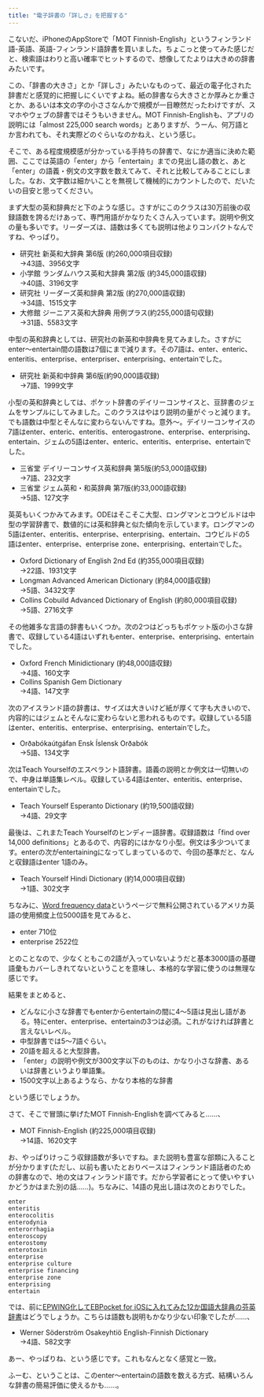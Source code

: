```yaml
---
title: "電子辞書の「詳しさ」を把握する"
---
```


こないだ、iPhoneのAppStoreで「MOT Finnish-English」というフィンランド語-英語、英語-フィンランド語辞書を買いました。ちょこっと使ってみた感じだと、検索語はわりと高い確率でヒットするので、想像してたよりは大きめの辞書みたいです。

この、「辞書の大きさ」とか「詳しさ」みたいなものって、最近の電子化された辞書だと感覚的に把握しにくいですよね。紙の辞書なら大きさとか厚みとか重さとか、あるいは本文の字の小ささなんかで規模が一目瞭然だったわけですが、スマホやウェブの辞書ではそうもいきません。MOT Finnish-Englishも、アプリの説明には「almost 225,000 search words」とありますが、うーん、何万語とか言われても、それ実際どのぐらいなのかねえ、という感じ。

そこで、ある程度規模感が分かっている手持ちの辞書で、なにか適当に決めた範囲、ここでは英語の「enter」から「entertain」までの見出し語の数と、あと「enter」の語義・例文の文字数を数えてみて、それと比較してみることにしました。なお、文字数は細かいことを無視して機械的にカウントしたので、だいたいの目安と思ってください。

まず大型の英和辞典だと下のような感じ。さすがにこのクラスは30万前後の収録語数を誇るだけあって、専門用語がかなりたくさん入っています。説明や例文の量も多いです。リーダーズは、語数は多くても説明は他よりコンパクトなんですね、やっぱり。

- 研究社 新英和大辞典 第6版 (約260,000項目収録)  
  →43語、3956文字
- 小学館 ランダムハウス英和大辞典 第2版 (約345,000語収録)  
  →40語、3196文字
- 研究社 リーダーズ英和辞典 第2版 (約270,000語収録)  
  →34語、1515文字
- 大修館 ジーニアス英和大辞典 用例プラス(約255,000語句収録)  
  →31語、5583文字

中型の英和辞典としては、研究社の新英和中辞典を見てみました。さすがにenter～entertain間の語数は7個にまで減ります。その7語は、enter、enteric、enteritis、enterprise、enterpriser、enterprising、entertainでした。

- 研究社 新英和中辞典 第6版(約90,000語収録)  
  →7語、1999文字

小型の英和辞典としては、ポケット辞書のデイリーコンサイスと、豆辞書のジェムをサンプルにしてみました。このクラスはやはり説明の量がぐっと減ります。でも語数は中型とそんなに変わらないんですね。意外～。デイリーコンサイスの7語はenter、enteric、enteritis、enterogastrone、enterprise、enterprising、entertain、ジェムの5語はenter、enteric、enteritis、enterprise、entertainでした。

- 三省堂 デイリーコンサイス英和辞典 第5版(約53,000語収録)  
  →7語、232文字
- 三省堂 ジェム英和・和英辞典 第7版(約33,000語収録)  
  →5語、127文字

英英もいくつかみてみます。ODEはそこそこ大型、ロングマンとコウビルドは中型の学習辞書で、数値的には英和辞典と似た傾向を示しています。ロングマンの5語はenter、enteritis、enterprise、enterprising、entertain、コウビルドの5語はenter、enterprise、enterprise zone、enterprising、entertainでした。

- Oxford Dictionary of English 2nd Ed (約355,000項目収録)  
  →22語、1931文字
- Longman Advanced American Dictionary (約84,000語収録)  
  →5語、3432文字
- Collins Cobuild Advanced Dictionary of English (約80,000項目収録)  
  →5語、2716文字

その他雑多な言語の辞書もいくつか。次の2つはどっちもポケット版の小さな辞書で、収録している4語はいずれもenter、enterprise、enterprising、entertainでした。

- Oxford French Minidictionary (約48,000語収録)  
  →4語、160文字
- Collins Spanish Gem Dictionary  
  →4語、147文字

次のアイスランド語の辞書は、サイズは大きいけど紙が厚くて字も大きいので、内容的にはジェムとそんなに変わらないと思われるものです。収録している5語はenter、enteritis、enterprise、enterprising、entertainでした。

- Orðabókaútgáfan Ensk Íslensk Orðabók  
  →5語、134文字

次はTeach Yourselfのエスペラント語辞書。語義の説明とか例文は一切無いので、中身は単語集レベル。収録している4語はenter、enteritis、enterprise、entertainでした。

- Teach Yourself Esperanto Dictionary (約19,500語収録)  
  →4語、29文字

最後は、これまたTeach Yourselfのヒンディー語辞書。収録語数は「find over 14,000 definitions」とあるので、内容的にはかなり小型。例文は多少ついてます。enterの次がentertainingになってしまっているので、今回の基準だと、なんと収録語はenter 1語のみ。

- Teach Yourself Hindi Dictionary (約14,000項目収録)  
  →1語、302文字

ちなみに、[Word frequency data](http://www.wordfrequency.info)というページで無料公開されているアメリカ英語の使用頻度上位5000語を見てみると、

- enter 710位
- enterprise 2522位

とのことなので、少なくともこの2語が入っていないようだと基本3000語の基礎語彙もカバーしきれてないということを意味し、本格的な学習に使うのは無理な感じです。

結果をまとめると、

- どんなに小さな辞書でもenterからentertainの間に4～5語は見出し語がある。特にenter、enterprise、entertainの3つは必須。これがなければ辞書と言えないレベル。
- 中型辞書では5～7語ぐらい。
- 20語を超えると大型辞書。
- 「enter」の説明や例文が300文字以下のものは、かなり小さな辞書、あるいは辞書というより単語集。
- 1500文字以上あるようなら、かなり本格的な辞書

という感じでしょうか。

さて、そこで冒頭に挙げたMOT Finnish-Englishを調べてみると……、

- MOT Finnish-English (約225,000項目収録)  
  →14語、1620文字

お、やっぱりけっこう収録語数が多いですね。また説明も豊富な部類に入ることが分かります(ただし、以前も書いたとおりベースはフィンランド語話者のための辞書なので、地の文はフィンランド語です。だから学習者にとって使いやすいかどうかはまた別の話……)。ちなみに、14語の見出し語は次のとおりでした。

    enter
    enteritis
    enterocolitis
    enterodynia
    enterorrhagia
    enteroscopy
    enterostomy
    enterotoxin
    enterprise
    enterprise culture
    enterprise financing
    enterprise zone
    enterprising
    entertain

では、前に[EPWING化してEBPocket for iOSに入れてみた12か国語大辞典の芬英辞書](20130217.html)はどうでしょうか。こちらは語数も説明もかなり少ない印象でしたが……、

- Werner Söderström Osakeyhtiö English-Finnish Dictionary  
  →4語、582文字

あー、やっぱりね、という感じです。これもなんとなく感覚と一致。

ふーむ、ということは、このenter～entertainの語数を数える方式、結構いろんな辞書の簡易評価に使えるかも……。
